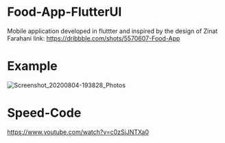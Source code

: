 
 # Food-App-FlutterUI
 
 Mobile application developed in fluttter and inspired by the design of Zinat Farahani link: https://dribbble.com/shots/5570607-Food-App

# Example

![Screenshot_20200804-193828_Photos](https://user-images.githubusercontent.com/23271951/89359792-3d463c00-d68c-11ea-8e2a-3455166f291c.png)


# Speed-Code 

  https://www.youtube.com/watch?v=c0zSjJNTXa0

